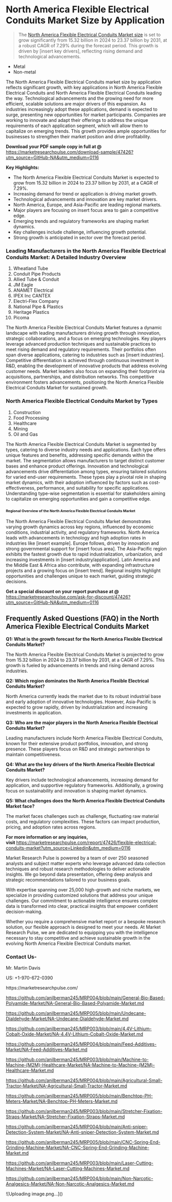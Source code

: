 <h1>North America Flexible Electrical Conduits Market&nbsp;Size by Application</h1><blockquote><p>The <a href="https://marketresearchpulse.com/download-sample/47426?utm_source=GitHub-NA&amp;utm_medium=0116">North America Flexible Electrical Conduits Market size</a> is set to grow significantly from 15.32 billion in 2024 to 23.37 billion by 2031, at a robust CAGR of 7.29% during the forecast period. This growth is driven by [insert key drivers], reflecting rising demand and technological advancements.</p></blockquote><ul><li>Metal <li> Non-metal</li></ul><p>The North America Flexible Electrical Conduits market size by application reflects significant growth, with key applications in North America Flexible Electrical Conduits and North America Flexible Electrical Conduits leading the way. Technological advancements and the growing need for more efficient, scalable solutions are major drivers of this expansion. As industries increasingly adopt these applications, demand is expected to surge, presenting new opportunities for market participants. Companies are working to innovate and adapt their offerings to address the unique requirements of each application segment, which will allow them to capitalize on emerging trends. This growth provides ample opportunities for businesses to strengthen their market position and drive profitability.</p><p><strong>Download your PDF sample copy in full at @ </strong><a href="https://marketresearchpulse.com/download-sample/47426?utm_source=GitHub-NA&amp;utm_medium=0116">https://marketresearchpulse.com/download-sample/47426?utm_source=GitHub-NA&amp;utm_medium=0116</a></p><p><strong>Key Highlights: </strong></p><ul><li>The North America Flexible Electrical Conduits Market is expected to grow from 15.32 billion in 2024 to 23.37 billion by 2031, at a CAGR of 7.29%.</li><li>Increasing demand for trend or application is driving market growth.</li><li>Technological advancements and innovation are key market drivers.</li><li>North America, Europe, and Asia-Pacific are leading regional markets.</li><li>Major players are focusing on insert focus area to gain a competitive edge.</li><li>Emerging trends and regulatory frameworks are shaping market dynamics.</li><li>Key challenges include challenge, influencing growth potential.</li><li>Strong growth is anticipated in sector over the forecast period.</li></ul><h3>Leading Manufacturers in the North America Flexible Electrical Conduits Market: A Detailed Industry Overview</h3><ol><li>Wheatland Tube</li><li>Conduit Pipe Products</li><li>Allied Tube & Conduit</li><li>JM Eagle</li><li>ANAMET Electrical</li><li>IPEX Inc CANTEX</li><li>Electri-Flex Company</li><li>National Pipe & Plastics</li><li>Heritage Plastics</li><li>Picoma</li></ol><div class="flex max-w-full flex-col flex-grow"><div class="min-h-8 text-message flex w-full flex-col items-end gap-2 whitespace-normal break-words [.text-message+&amp;]:mt-5" dir="auto" data-message-author-role="assistant" data-message-id="fd8432e4-4910-450d-b182-61b7bfb0a01f" data-message-model-slug="gpt-4o"><div class="flex w-full flex-col gap-1 empty:hidden first:pt-[3px]"><div class="markdown prose w-full break-words dark:prose-invert light"><p>The North America Flexible Electrical Conduits Market features a dynamic landscape with leading manufacturers driving growth through innovation, strategic collaborations, and a focus on emerging technologies. Key players leverage advanced production techniques and sustainable practices to meet rising demand and regulatory requirements. Their portfolios often span diverse applications, catering to industries such as [insert industries]. Competitive differentiation is achieved through continuous investment in R&amp;D, enabling the development of innovative products that address evolving customer needs. Market leaders also focus on expanding their footprint via acquisitions, partnerships, and distribution networks. This competitive environment fosters advancements, positioning the North America Flexible Electrical Conduits Market for sustained growth.</p></div></div></div></div><h3>North America Flexible Electrical Conduits Market by Types</h3><ol><li>Construction <li> Food Processing <li> Healthcare <li> Mining <li> Oil and Gas</li></ol><div class="flex max-w-full flex-col flex-grow"><div class="min-h-8 text-message flex w-full flex-col items-end gap-2 whitespace-normal break-words [.text-message+&amp;]:mt-5" dir="auto" data-message-author-role="assistant" data-message-id="084470be-0bb7-4664-bddf-5156b4f41249" data-message-model-slug="gpt-4o-mini"><div class="flex w-full flex-col gap-1 empty:hidden first:pt-[3px]"><div class="markdown prose w-full break-words dark:prose-invert light"><p>The North America Flexible Electrical Conduits Market is segmented by types, catering to diverse industry needs and applications. Each type offers unique features and benefits, addressing specific demands within the market. The segmentation allows manufacturers to target distinct customer bases and enhance product offerings. Innovation and technological advancements drive differentiation among types, ensuring tailored solutions for varied end-user requirements. These types play a pivotal role in shaping market dynamics, with their adoption influenced by factors such as cost-effectiveness, performance, and suitability for specific applications. Understanding type-wise segmentation is essential for stakeholders aiming to capitalize on emerging opportunities and gain a competitive edge.</p></div></div></div></div><h3><span style="font-size: 11px;">Regional Overview of the North America Flexible Electrical Conduits Market</span></h3><div class="flex max-w-full flex-col flex-grow"><div class="min-h-8 text-message flex w-full flex-col items-end gap-2 whitespace-normal break-words [.text-message+&amp;]:mt-5" dir="auto" data-message-author-role="assistant" data-message-id="e9038762-ce64-4e30-91c9-9bd413514231" data-message-model-slug="gpt-4o-mini"><div class="flex w-full flex-col gap-1 empty:hidden first:pt-[3px]"><div class="markdown prose w-full break-words dark:prose-invert light"><p>The North America Flexible Electrical Conduits Market demonstrates varying growth dynamics across key regions, influenced by economic conditions, industrial activity, and regulatory frameworks. North America leads with advancements in technology and high adoption rates in industries like [insert example]. Europe follows, driven by innovation and strong governmental support for [insert focus area]. The Asia-Pacific region exhibits the fastest growth due to rapid industrialization, urbanization, and increasing investments in [insert industry/application]. Latin America and the Middle East &amp; Africa also contribute, with expanding infrastructure projects and a growing focus on [insert trend]. Regional insights highlight opportunities and challenges unique to each market, guiding strategic decisions.</p></div></div></div></div><p><strong>Get a special discount on your report purchase at @ </strong><a href="https://marketresearchpulse.com/ask-for-discount/47426?utm_source=GitHub-NA&amp;utm_medium=0116">https://marketresearchpulse.com/ask-for-discount/47426?utm_source=GitHub-NA&amp;utm_medium=0116</a></p><h2>Frequently Asked Questions (FAQ) in the North America Flexible Electrical Conduits Market</h2><p><strong>Q1: What is the growth forecast for the North America Flexible Electrical Conduits Market?</strong></p><p>The North America Flexible Electrical Conduits Market is projected to grow from 15.32 billion in 2024 to 23.37 billion by 2031, at a CAGR of 7.29%. This growth is fueled by advancements in trends and rising demand across industries.</p><p><strong>Q2: Which region dominates the North America Flexible Electrical Conduits Market?</strong></p><p>North America currently leads the market due to its robust industrial base and early adoption of innovative technologies. However, Asia-Pacific is expected to grow rapidly, driven by industrialization and increasing investments in application.</p><p><strong>Q3: Who are the major players in the North America Flexible Electrical Conduits Market?</strong></p><p>Leading manufacturers include North America Flexible Electrical Conduits, known for their extensive product portfolios, innovation, and strong presence. These players focus on R&amp;D and strategic partnerships to maintain competitiveness.</p><p><strong>Q4: What are the key drivers of the North America Flexible Electrical Conduits Market?</strong></p><p>Key drivers include technological advancements, increasing demand for application, and supportive regulatory frameworks. Additionally, a growing focus on sustainability and innovation is shaping market dynamics.</p><p><strong>Q5: What challenges does the North America Flexible Electrical Conduits Market face?</strong></p><p>The market faces challenges such as challenge, fluctuating raw material costs, and regulatory complexities. These factors can impact production, pricing, and adoption rates across regions.</p><p><strong>For more information or any inquiries, visit&nbsp;</strong><a href="https://marketresearchpulse.com/report/47426/flexible-electrical-conduits-market?utm_source=Linkedin&utm_medium=0116">https://marketresearchpulse.com/report/47426/flexible-electrical-conduits-market?utm_source=Linkedin&utm_medium=0116</a></p><p>Market Research Pulse is powered by a team of over 250 seasoned analysts and subject matter experts who leverage advanced data collection techniques and robust research methodologies to deliver actionable insights. We go beyond data presentation, offering deep analysis and strategic recommendations tailored to your business goals.</p><p>With expertise spanning over 25,000 high-growth and niche markets, we specialize in providing customized solutions that address your unique challenges. Our commitment to actionable intelligence ensures complex data is transformed into clear, practical insights that empower confident decision-making.</p><p>Whether you require a comprehensive market report or a bespoke research solution, our flexible approach is designed to meet your needs. At Market Research Pulse, we are dedicated to equipping you with the intelligence necessary to stay competitive and achieve sustainable growth in the evolving North America Flexible Electrical Conduits market.</p><h3><strong>Contact Us-</strong></h3><p>Mr. Martin Davis</p><p>US: +1-970-672-0390</p><p>https://marketresearchpulse.com/</p><p><a href="https://github.com/anilberman245/MRP004/blob/main/General-Bio-Based-Polyamide-Market/NA-General-Bio-Based-Polyamide-Market.md">https://github.com/anilberman245/MRP004/blob/main/General-Bio-Based-Polyamide-Market/NA-General-Bio-Based-Polyamide-Market.md</a></p><p><a href="https://github.com/anilberman245/MRP005/blob/main/Undecane-Dialdehyde-Market/NA-Undecane-Dialdehyde-Market.md">https://github.com/anilberman245/MRP005/blob/main/Undecane-Dialdehyde-Market/NA-Undecane-Dialdehyde-Market.md</a></p><p><a href="https://github.com/anilberman245/MRP003/blob/main/4.4V-Lithium-Cobalt-Oxide-Market/NA-4.4V-Lithium-Cobalt-Oxide-Market.md">https://github.com/anilberman245/MRP003/blob/main/4.4V-Lithium-Cobalt-Oxide-Market/NA-4.4V-Lithium-Cobalt-Oxide-Market.md</a></p><p><a href="https://github.com/anilberman245/MRP004/blob/main/Feed-Additives-Market/NA-Feed-Additives-Market.md">https://github.com/anilberman245/MRP004/blob/main/Feed-Additives-Market/NA-Feed-Additives-Market.md</a></p><p><a href="https://github.com/anilberman245/MRP003/blob/main/Machine-to-Machine-(M2M)-Healthcare-Market/NA-Machine-to-Machine-(M2M)-Healthcare-Market.md">https://github.com/anilberman245/MRP003/blob/main/Machine-to-Machine-(M2M)-Healthcare-Market/NA-Machine-to-Machine-(M2M)-Healthcare-Market.md</a></p><p><a href="https://github.com/anilberman245/MRP004/blob/main/Agricultural-Small-Tractor-Market/NA-Agricultural-Small-Tractor-Market.md">https://github.com/anilberman245/MRP004/blob/main/Agricultural-Small-Tractor-Market/NA-Agricultural-Small-Tractor-Market.md</a></p><p><a href="https://github.com/anilberman245/MRP005/blob/main/Benchtop-PH-Meters-Market/NA-Benchtop-PH-Meters-Market.md">https://github.com/anilberman245/MRP005/blob/main/Benchtop-PH-Meters-Market/NA-Benchtop-PH-Meters-Market.md</a></p><p><a href="https://github.com/anilberman245/MRP003/blob/main/Stretcher-Fixation-Straps-Market/NA-Stretcher-Fixation-Straps-Market.md">https://github.com/anilberman245/MRP003/blob/main/Stretcher-Fixation-Straps-Market/NA-Stretcher-Fixation-Straps-Market.md</a></p><p><a href="https://github.com/anilberman245/MRP004/blob/main/Anti-sniper-Detection-System-Market/NA-Anti-sniper-Detection-System-Market.md">https://github.com/anilberman245/MRP004/blob/main/Anti-sniper-Detection-System-Market/NA-Anti-sniper-Detection-System-Market.md</a></p><p><a href="https://github.com/anilberman245/MRP005/blob/main/CNC-Spring-End-Grinding-Machine-Market/NA-CNC-Spring-End-Grinding-Machine-Market.md">https://github.com/anilberman245/MRP005/blob/main/CNC-Spring-End-Grinding-Machine-Market/NA-CNC-Spring-End-Grinding-Machine-Market.md</a></p><p><a href="https://github.com/anilberman245/MRP003/blob/main/Laser-Cutting-Machines-Market/NA-Laser-Cutting-Machines-Market.md">https://github.com/anilberman245/MRP003/blob/main/Laser-Cutting-Machines-Market/NA-Laser-Cutting-Machines-Market.md</a></p><p><a href="https://github.com/anilberman245/MRP004/blob/main/Non-Narcotic-Analgesics-Market/NA-Non-Narcotic-Analgesics-Market.md">https://github.com/anilberman245/MRP004/blob/main/Non-Narcotic-Analgesics-Market/NA-Non-Narcotic-Analgesics-Market.md</a></p>
![Uploading image.png…]()
